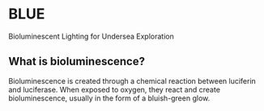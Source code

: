 # BLUE
Bioluminescent Lighting for Undersea Exploration
## What is bioluminescence?
Bioluminescence is created through a chemical reaction between luciferin and luciferase. When exposed to oxygen, they react and create bioluminescence, usually in the form of a bluish-green glow.
